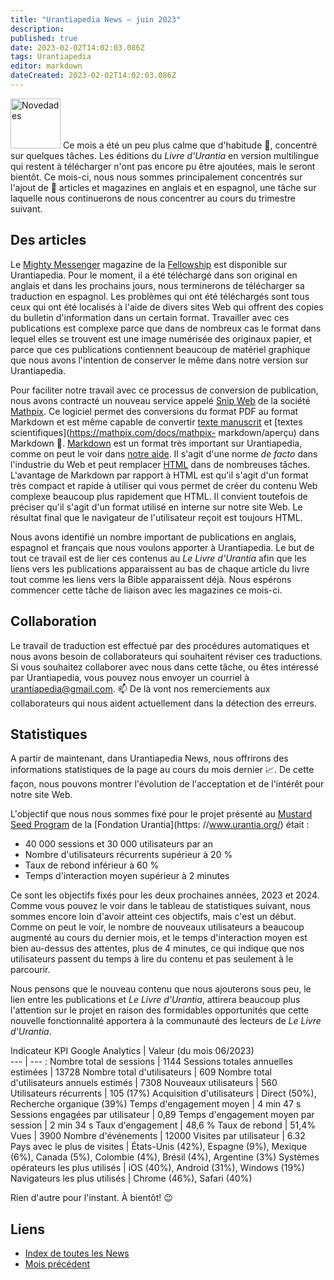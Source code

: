 ```yaml
---
title: "Urantiapedia News — juin 2023"
description: 
published: true
date: 2023-02-02T14:02:03.086Z
tags: Urantiapedia
editor: markdown
dateCreated: 2023-02-02T14:02:03.086Z
---
```


<img src="/_assets/svg/icon-news.svg" alt="Novedades" style="width: 80px;"> Ce mois a été un peu plus calme que d'habitude :sunrise:, concentré sur quelques tâches. Les éditions du _Livre d'Urantia_ en version multilingue qui restent à télécharger n'ont pas encore pu être ajoutées, mais le seront bientôt. Ce mois-ci, nous nous sommes principalement concentrés sur l'ajout de :page_with_curl: articles et magazines en anglais et en espagnol, une tâche sur laquelle nous continuerons de nous concentrer au cours du trimestre suivant. 

## Des articles

Le [Mighty Messenger](/en/index/articles/mighty_messenger) magazine de la [Fellowship](https://urantiabook.org/) est disponible sur Urantiapedia. Pour le moment, il a été téléchargé dans son original en anglais et dans les prochains jours, nous terminerons de télécharger sa traduction en espagnol. Les problèmes qui ont été téléchargés sont tous ceux qui ont été localisés à l'aide de divers sites Web qui offrent des copies du bulletin d'information dans un certain format. Travailler avec ces publications est complexe parce que dans de nombreux cas le format dans lequel elles se trouvent est une image numérisée des originaux papier, et parce que ces publications contiennent beaucoup de matériel graphique que nous avons l'intention de conserver le même dans notre version sur Urantiapedia.

Pour faciliter notre travail avec ce processus de conversion de publication, nous avons contracté un nouveau service appelé [Snip Web](https://snip.mathpix.com/) de la société [Mathpix](https://mathpix.com/). Ce logiciel permet des conversions du format PDF au format Markdown et est même capable de convertir [texte manuscrit](https://mathpix.com/handwriting-recognition) et [textes scientifiques](https://mathpix.com/docs/mathpix- markdown/aperçu) dans Markdown :muscle:. [Markdown](https://commonmark.org/) est un format très important sur Urantiapedia, comme on peut le voir dans [notre aide](/fr/help/web_markdown_editor). Il s'agit d'une norme _de facto_ dans l'industrie du Web et peut remplacer [HTML](https://es.wikipedia.org/wiki/HTML) dans de nombreuses tâches. L'avantage de Markdown par rapport à HTML est qu'il s'agit d'un format très compact et rapide à utiliser qui vous permet de créer du contenu Web complexe beaucoup plus rapidement que HTML. Il convient toutefois de préciser qu'il s'agit d'un format utilisé en interne sur notre site Web. Le résultat final que le navigateur de l'utilisateur reçoit est toujours HTML.

Nous avons identifié un nombre important de publications en anglais, espagnol et français que nous voulons apporter à Urantiapedia. Le but de tout ce travail est de lier ces contenus au _Le Livre d'Urantia_ afin que les liens vers les publications apparaissent au bas de chaque article du livre tout comme les liens vers la Bible apparaissent déjà. Nous espérons commencer cette tâche de liaison avec les magazines ce mois-ci. 

## Collaboration 

Le travail de traduction est effectué par des procédures automatiques et nous avons besoin de collaborateurs qui souhaitent réviser ces traductions. Si vous souhaitez collaborer avec nous dans cette tâche, ou êtes intéressé par Urantiapedia, vous pouvez nous envoyer un courriel à urantiapedia@gmail.com. :mailbox: De là vont nos remerciements aux collaborateurs qui nous aident actuellement dans la détection des erreurs.

## Statistiques 

A partir de maintenant, dans Urantiapedia News, nous offrirons des informations statistiques de la page au cours du mois dernier :chart_with_upwards_trend:. De cette façon, nous pouvons montrer l'évolution de l'acceptation et de l'intérêt pour notre site Web. 

L'objectif que nous nous sommes fixé pour le projet présenté au [Mustard Seed Program](https://www.urantia.org/news/2023-03/mustard-seed-grants-program) de la [Fondation Urantia](https: //www.urantia.org/) était : 
- 40 000 sessions et 30 000 utilisateurs par an 
- Nombre d'utilisateurs récurrents supérieur à 20 % 
- Taux de rebond inférieur à 60 % 
- Temps d'interaction moyen supérieur à 2 minutes

Ce sont les objectifs fixés pour les deux prochaines années, 2023 et 2024. Comme vous pouvez le voir dans le tableau de statistiques suivant, nous sommes encore loin d'avoir atteint ces objectifs, mais c'est un début. Comme on peut le voir, le nombre de nouveaux utilisateurs a beaucoup augmenté au cours du dernier mois, et le temps d'interaction moyen est bien au-dessus des attentes, plus de 4 minutes, ce qui indique que nos utilisateurs passent du temps à lire du contenu et pas seulement à le parcourir. 

Nous pensons que le nouveau contenu que nous ajouterons sous peu, le lien entre les publications et _Le Livre d'Urantia_, attirera beaucoup plus l'attention sur le projet en raison des formidables opportunités que cette nouvelle fonctionnalité apportera à la communauté des lecteurs de _Le Livre d'Urantia_. 

Indicateur KPI Google Analytics | Valeur (du mois 06/2023)  
--- | --- :
Nombre total de sessions | 1144 
Sessions totales annuelles estimées | 13728 
Nombre total d'utilisateurs | 609 
Nombre total d'utilisateurs annuels estimés | 7308 
Nouveaux utilisateurs | 560 
Utilisateurs récurrents | 105 (17%) 
Acquisition d'utilisateurs | Direct (50%), Recherche organique (39%) 
Temps d'engagement moyen | 4 min 47 s 
Sessions engagées par utilisateur | 0,89 
Temps d'engagement moyen par session | 2 min 34 s 
Taux d'engagement | 48,6 % 
Taux de rebond | 51,4% 
Vues | 3900 
Nombre d'événements | 12000 
Visites par utilisateur | 6.32 
Pays avec le plus de visites | États-Unis (42%), Espagne (9%), Mexique (6%), Canada (5%), Colombie (4%), Brésil (4%), Argentine (3%)
Systèmes opérateurs les plus utilisés | iOS (40%), Android (31%), Windows (19%) 
Navigateurs les plus utilisés | Chrome (46%), Safari (40%) 

Rien d'autre pour l'instant. À bientôt! :wink:
 
## Liens

- [Index de toutes les News](/fr/news) 
- [Mois précédent](/fr/news/2023/05)